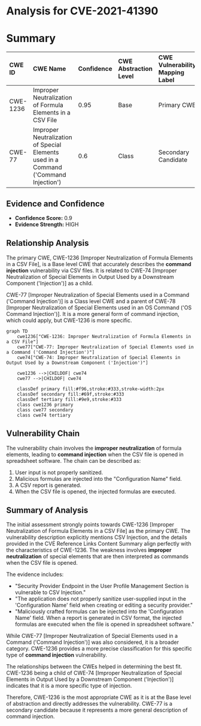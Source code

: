 # Analysis for CVE-2021-41390

# Summary
| CWE ID    | CWE Name                                                                        | Confidence | CWE Abstraction Level | CWE Vulnerability Mapping Label | CWE-Vulnerability Mapping Notes |
| :---------- | :------------------------------------------------------------------------------ | :--------- | :---------------------- | :------------------------------ | :------------------------------ |
| CWE-1236    | Improper Neutralization of Formula Elements in a CSV File                      | 0.95       | Base                    | Primary CWE                     | Allowed                       |
| CWE-77      | Improper Neutralization of Special Elements used in a Command ('Command Injection') | 0.6        | Class                   | Secondary Candidate             | Allowed-with-Review           |

## Evidence and Confidence

*   **Confidence Score:** 0.9
*   **Evidence Strength:** HIGH

## Relationship Analysis
The primary CWE, CWE-1236 [Improper Neutralization of Formula Elements in a CSV File], is a Base level CWE that accurately describes the **command injection** vulnerability via CSV files. It is related to CWE-74 [Improper Neutralization of Special Elements in Output Used by a Downstream Component ('Injection')] as a child.

CWE-77 [Improper Neutralization of Special Elements used in a Command ('Command Injection')] is a Class level CWE and a parent of CWE-78 [Improper Neutralization of Special Elements used in an OS Command ('OS Command Injection')]. It is a more general form of command injection, which could apply, but CWE-1236 is more specific.

```mermaid
graph TD
    cwe1236["CWE-1236: Improper Neutralization of Formula Elements in a CSV File"]
    cwe77["CWE-77: Improper Neutralization of Special Elements used in a Command ('Command Injection')"]
    cwe74["CWE-74: Improper Neutralization of Special Elements in Output Used by a Downstream Component ('Injection')"]
    
    cwe1236 -->|CHILDOF| cwe74
    cwe77 -->|CHILDOF| cwe74
    
    classDef primary fill:#f96,stroke:#333,stroke-width:2px
    classDef secondary fill:#69f,stroke:#333
    classDef tertiary fill:#9e9,stroke:#333
    class cwe1236 primary
    class cwe77 secondary
    class cwe74 tertiary
```

## Vulnerability Chain
The vulnerability chain involves the **improper neutralization** of formula elements, leading to **command injection** when the CSV file is opened in spreadsheet software. The chain can be described as:

1.  User input is not properly sanitized.
2.  Malicious formulas are injected into the "Configuration Name" field.
3.  A CSV report is generated.
4.  When the CSV file is opened, the injected formulas are executed.

## Summary of Analysis
The initial assessment strongly points towards CWE-1236 [Improper Neutralization of Formula Elements in a CSV File] as the primary CWE. The vulnerability description explicitly mentions CSV Injection, and the details provided in the CVE Reference Links Content Summary align perfectly with the characteristics of CWE-1236.
The weakness involves **improper neutralization** of special elements that are then interpreted as commands when the CSV file is opened.

The evidence includes:

*   "Security Provider Endpoint in the User Profile Management Section is vulnerable to CSV Injection."
*   "The application does not properly sanitize user-supplied input in the 'Configuration Name' field when creating or editing a security provider."
*   "Maliciously crafted formulas can be injected into the 'Configuration Name' field. When a report is generated in CSV format, the injected formulas are executed when the file is opened in spreadsheet software."

While CWE-77 [Improper Neutralization of Special Elements used in a Command ('Command Injection')] was also considered, it is a broader category. CWE-1236 provides a more precise classification for this specific type of **command injection** vulnerability.

The relationships between the CWEs helped in determining the best fit. CWE-1236 being a child of CWE-74 [Improper Neutralization of Special Elements in Output Used by a Downstream Component ('Injection')] indicates that it is a more specific type of injection.

Therefore, CWE-1236 is the most appropriate CWE as it is at the Base level of abstraction and directly addresses the vulnerability.
CWE-77 is a secondary candidate because it represents a more general description of command injection.